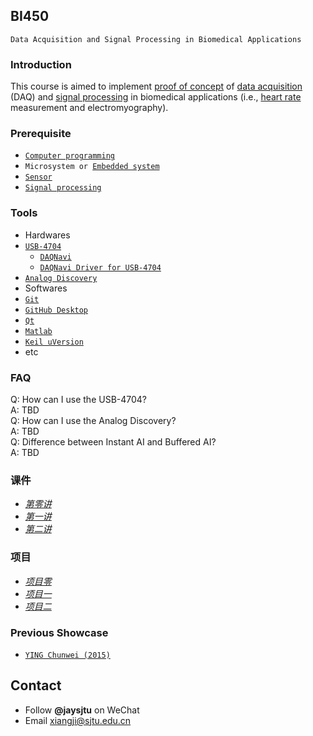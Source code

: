 ## BI450
`Data Acquisition and Signal Processing in Biomedical Applications`
### Introduction
This course is aimed to implement [proof of concept](https://en.wikipedia.org/wiki/Proof_of_concept) of [data acquisition](https://en.wikipedia.org/wiki/Data_acquisition) (DAQ) and [signal processing](https://en.wikipedia.org/wiki/Signal_processing) in biomedical applications (i.e., [heart rate](https://en.wikipedia.org/wiki/Heart_rate) measurement and electromyography).
### Prerequisite
* [`Computer programming`](https://en.wikipedia.org/wiki/Computer_programming)
* `Microsystem or `[`Embedded system`](https://en.wikipedia.org/wiki/Embedded_system)
* [`Sensor`](https://en.wikipedia.org/wiki/Sensor)
* [`Signal processing`](https://en.wikipedia.org/wiki/Signal_processing)  

### Tools
* Hardwares  
 * [`USB-4704`](http://www.advantech.com.cn/products/1-2mlkno/usb-4704/mod_4d0800cc-f6fd-402a-9782-24cd0ffdaf42)
    * [`DAQNavi`](http://support.advantech.com/Support/DownloadSRDetail_New.aspx?SR_ID=1-13L33UP&Doc_Source=Download)
    * [`DAQNavi Driver for USB-4704`](http://support.advantech.com/Support/DownloadSRDetail_New.aspx?SR_ID=1-IM07EN&Doc_Source=Download)
 * [`Analog Discovery`](https://reference.digilentinc.com/reference/instrumentation/analog-discovery/start?redirect=1id=analog_discovery/analog_discovery)
* Softwares  
 * [`Git`](https://guides.github.com/activities/hello-world/)
 * [`GitHub Desktop`](https://desktop.github.com/)
 * [`Qt`](http://www.qt.io/)
 * [`Matlab`](https://en.wikipedia.org/wiki/MATLAB)
 * [`Keil uVersion`](http://www.keil.com/download/product/)
 * etc

### FAQ
Q: How can I use the USB-4704?  
A: TBD  
Q: How can I use the Analog Discovery?  
A: TBD  
Q: Difference between Instant AI and Buffered AI?  
A: TBD  

### 课件
* [*第零讲*](https://github.com/SJTUCourse/BI450/blob/master/Lectures/2017%20Fall/Lecture%200/Lecture%200.ppt)
* [*第一讲*](https://github.com/SJTUCourse/BI450/blob/master/Lectures/2017%20Fall/Lecture%201/Lecture%201.ppt)
* [*第二讲*](https://github.com/SJTUCourse/BI450/blob/master/Lectures/2017%20Fall/Lecture%202/Lecture%202.ppt)

### 项目
* [*项目零*](https://github.com/SJTUCourse/BI450/blob/master/Projects/2017%20Fall/%E9%A1%B9%E7%9B%AE%E9%9B%B6.pdf)
* [*项目一*](https://github.com/SJTUCourse/BI450/blob/master/Projects/2017%20Fall/%E9%A1%B9%E7%9B%AE%E4%B8%80.pdf)
* [*项目二*](https://github.com/SJTUCourse/BI450/blob/master/Projects/2017%20Fall/项目二.pdf)


### Previous Showcase
* [`YING Chunwei (2015)`](http://v.youku.com/v_show/id_XMTM3NDI3NjA4OA==.html?from=s1.8-1-1.2)

## Contact
* Follow **@jaysjtu** on WeChat
* Email [xiangji@sjtu.edu.cn](mailto:xiangji@sjtu.edu.cn)
